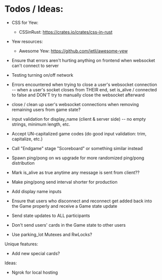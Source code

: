 # Todos / Ideas:
- CSS for Yew:
  - CSSinRust: https://crates.io/crates/css-in-rust
- Yew resources: 
  - Awesome Yew: https://github.com/jetli/awesome-yew

- Ensure that errors aren't hurting anything on frontend when websocket can't connect to server
- Testing turning on/off network
- Errors encountered when trying to close a user's websocket connection -- when a user's socket closes from THEIR end, set is_alive / connected to false and DON'T try to manually close the websocket afterward
- close / clean up user's websocket connections when removing remaining users from game state?
- input validation for display_name (client & server side) -- no empty strings, minimum length, etc.
- Accept UN-capitalized game codes (do good input validation: trim, capitalize, etc.)
- Call "Endgame" stage "Scoreboard" or something similar instead
- Spawn ping/pong on ws upgrade for more randomized ping/pong distribution
- Mark is_alive as true anytime any message is sent from client??
- Make ping/pong send interval shorter for production 
- Add display name inputs
- Ensure that users who disconnect and reconnect get added back into the Game properly and receive a Game state update
- Send state updates to ALL participants
- Don't send users' cards in the Game state to other users
- Use parking_lot Mutexes and RwLocks?


Unique features:
- Add new special cards?

Ideas:
- Ngrok for local hosting